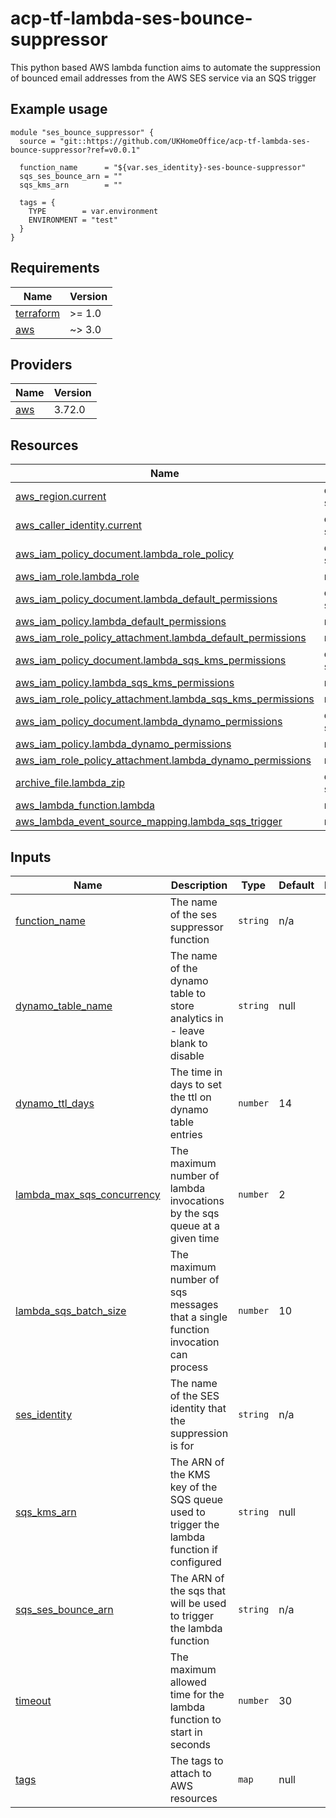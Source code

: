 # acp-tf-lambda-ses-bounce-suppressor

This python based AWS lambda function aims to automate the suppression of bounced email addresses from the AWS SES service via an SQS trigger

## Example usage
```
module "ses_bounce_suppressor" {
  source = "git::https://github.com/UKHomeOffice/acp-tf-lambda-ses-bounce-suppressor?ref=v0.0.1"

  function_name      = "${var.ses_identity}-ses-bounce-suppressor"
  sqs_ses_bounce_arn = ""
  sqs_kms_arn        = ""
  
  tags = {
    TYPE        = var.environment
    ENVIRONMENT = "test"
  }
}
```

## Requirements

| Name | Version |
|------|---------|
| <a name="requirement_terraform"></a> [terraform](#requirement\_terraform) | >= 1.0 |
| <a name="requirement_aws"></a> [aws](#requirement\_aws) | ~> 3.0 |

## Providers

| Name | Version |
|------|---------|
| <a name="provider_aws"></a> [aws](#provider\_aws) | 3.72.0 |

## Resources

| Name | Type |
|------|------|
| [aws_region.current](https://registry.terraform.io/providers/hashicorp/aws/latest/docs/data-sources/region) | data source |
| [aws_caller_identity.current](https://registry.terraform.io/providers/hashicorp/aws/latest/docs/data-sources/caller_identity) | data source |
| [aws_iam_policy_document.lambda_role_policy](https://registry.terraform.io/providers/hashicorp/aws/latest/docs/data-sources/iam_policy_document) | data source |
| [aws_iam_role.lambda_role](https://registry.terraform.io/providers/hashicorp/aws/latest/docs/resources/iam_role) | resource |
| [aws_iam_policy_document.lambda_default_permissions](https://registry.terraform.io/providers/hashicorp/aws/latest/docs/data-sources/iam_policy_document) | data source |
| [aws_iam_policy.lambda_default_permissions](https://registry.terraform.io/providers/hashicorp/aws/latest/docs/resources/iam_policy) | resource |
| [aws_iam_role_policy_attachment.lambda_default_permissions](https://registry.terraform.io/providers/hashicorp/aws/latest/docs/resources/iam_role_policy_attachment) | resource |
| [aws_iam_policy_document.lambda_sqs_kms_permissions](https://registry.terraform.io/providers/hashicorp/aws/latest/docs/data-sources/iam_policy_document) | data source |
| [aws_iam_policy.lambda_sqs_kms_permissions](https://registry.terraform.io/providers/hashicorp/aws/latest/docs/resources/iam_policy) | resource |
| [aws_iam_role_policy_attachment.lambda_sqs_kms_permissions](https://registry.terraform.io/providers/hashicorp/aws/latest/docs/resources/iam_role_policy_attachment) | resource |
| [aws_iam_policy_document.lambda_dynamo_permissions](https://registry.terraform.io/providers/hashicorp/aws/latest/docs/data-sources/iam_policy_document) | data source |
| [aws_iam_policy.lambda_dynamo_permissions](https://registry.terraform.io/providers/hashicorp/aws/latest/docs/resources/iam_policy) | resource |
| [aws_iam_role_policy_attachment.lambda_dynamo_permissions](https://registry.terraform.io/providers/hashicorp/aws/latest/docs/resources/iam_role_policy_attachment) | resource |
| [archive_file.lambda_zip](https://registry.terraform.io/providers/hashicorp/archive/latest/docs/data-sources/file) | data source |
| [aws_lambda_function.lambda](https://registry.terraform.io/providers/hashicorp/aws/latest/docs/resources/lambda_function) | resource |
| [aws_lambda_event_source_mapping.lambda_sqs_trigger](https://registry.terraform.io/providers/hashicorp/aws/latest/docs/resources/lambda_event_source_mapping) | resource |

## Inputs

| Name | Description | Type | Default | Required |
|------|-------------|------|---------|:--------:|
| <a name="function_name"></a> [function\_name](#input\_function\_name) | The name of the ses suppressor function | `string` | n/a | yes |
| <a name="dynamo_table_name"></a> [dynamo\_table\_name](#input\_dynamo\_table\_name) | The name of the dynamo table to store analytics in - leave blank to disable | `string` | null | no |
| <a name="dynamo_ttl_days"></a> [dynamo\_ttl\_days](#input\_dynamo\_ttl\_days) | The time in days to set the ttl on dynamo table entries | `number` | 14 | no |
| <a name="lambda_max_sqs_concurrency"></a> [lambda\_max\_sqs\_concurrency](#input\_lambda\_max\_sqs\_concurrency) | The maximum number of lambda invocations by the sqs queue at a given time | `number` | 2 | no |
| <a name="lambda_sqs_batch_size"></a> [lambda\_sqs\_batch\_size](#input\_lambda\_sqs_\batch\_size) | The maximum number of sqs messages that a single function invocation can process | `number` | 10 | no |
| <a name="ses_identity"></a> [ses\_identity](#input\_ses\_identity) | The name of the SES identity that the suppression is for | `string` | n/a | yes |
| <a name="sqs_kms_arn"></a> [sqs\_kms\_arn](#input\_sqs\_kms\_arn) | The ARN of the KMS key of the SQS queue used to trigger the lambda function if configured | `string` | null | no |
| <a name="sqs_ses_bounce_arn"></a> [sqs\_ses\_bounce\_arn](#input\_sqs\_ses\_bounce\_arn) | The ARN of the sqs that will be used to trigger the lambda function | `string` | n/a | yes |
| <a name="timeout"></a> [timeout](#input\_timeout) | The maximum allowed time for the lambda function to start in seconds | `number` | 30 | no |
| <a name="tags"></a> [tags](#input\_tags) | The tags to attach to AWS resources | `map` | null | no |
